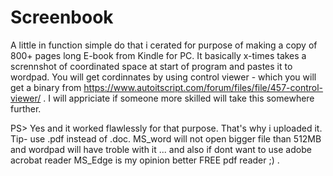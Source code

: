 # Screenbook
A little in function simple do that i cerated for purpose of making a copy of 800+ pages long E-book from Kindle for PC.
It basically x-times takes a scrennshot of coordinated space at start of program and pastes it to wordpad. 
You will get cordinnates by using control viewer - which you will get a binary from https://www.autoitscript.com/forum/files/file/457-control-viewer/ . 
I will appriciate if someone more skilled will take this somewhere further.

PS> Yes and it worked flawlessly for that purpose. That's why i uploaded it.
Tip- use .pdf instead of .doc. MS_word will not open bigger file than 512MB and wordpad will have troble with it ... and also if dont want to use adobe acrobat reader MS_Edge is my opinion better FREE pdf reader ;) .

